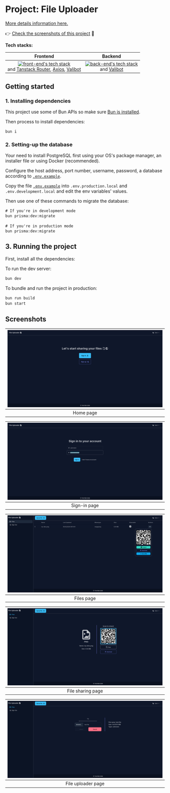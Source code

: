 # Project: File Uploader

[More details information here.](https://www.theodinproject.com/lessons/nodejs-file-uploader)

👉 [Check the screenshots of this project](#screenshots) 📸

**Tech stacks:**

|                                                                                                                                             Frontend                                                                                                                                             |                                                                                              Backend                                                                                              |
| :----------------------------------------------------------------------------------------------------------------------------------------------------------------------------------------------------------------------------------------------------------------------------------------------: | :-----------------------------------------------------------------------------------------------------------------------------------------------------------------------------------------------: |
| [![front-end's tech stack](https://go-skill-icons.vercel.app/api/icons?i=vite,ts,react,reactquery,tailwind,daisyui)](https://github.com/LelouchFR/skill-icons) <br /> and [Tanstack Router](https://tanstack.com/router/latest), [Axios](https://axios-http.com), [Valibot](https://valibot.dev) | [![back-end's tech stack](https://go-skill-icons.vercel.app/api/icons?i=nodejs,ts,express,postgresql,prisma)](https://github.com/LelouchFR/skill-icons) <br /> and [Valibot](https://valibot.dev) |

## Getting started

### 1. Installing dependencies

This project use some of Bun APIs so make sure [Bun is installed](https://bun.sh).

Then process to install dependencies:

```sh
bun i
```

### 2. Setting-up the database

Your need to install PostgreSQL first using your OS's package manager, an installer file or using Docker (recommended).

Configure the host address, port number, username, password, a database according to [`.env.example`](./.env.example).

Copy the file [`.env.example`](./.env.example) into `.env.production.local` and `.env.development.local` and edit the env variables' values.

Then use one of these commands to migrate the database:

```text
# If you're in development mode
bun prisma:dev:migrate

# If you're in production mode
bun prisma:dev:migrate
```

## 3. Running the project

First, install all the dependencies:

To run the dev server:

```sh
bun dev
```

To bundle and run the project in production:

```sh
bun run build
bun start
```

## Screenshots

| ![Home page](./images/home_page.png) |
| :----------------------------------: |
|              Home page               |

| ![Sign-in page](./images/sign_in.png) |
| :-----------------------------------: |
|             Sign-in page              |

| ![Files page](./images/files_page.png) |
| :------------------------------------: |
|               Files page               |

| ![File sharing page](./images/file_sharing.png) |
| :---------------------------------------------: |
|                File sharing page                |

| ![File uploader page](./images/file_uploading.png) |
| :------------------------------------------------: |
|                 File uploader page                 |
